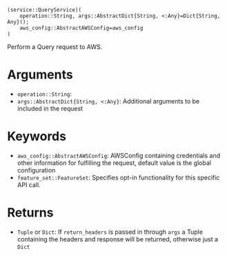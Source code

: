 ```
(service::QueryService)(
    operation::String, args::AbstractDict{String, <:Any}=Dict{String, Any}();
    aws_config::AbstractAWSConfig=aws_config
)
```

Perform a Query request to AWS.

# Arguments

  * `operation::String`:
  * `args::AbstractDict{String, <:Any}`: Additional arguments to be included in the request

# Keywords

  * `aws_config::AbstractAWSConfig`: AWSConfig containing credentials and other information for fulfilling the request, default value is the global configuration
  * `feature_set::FeatureSet`: Specifies opt-in functionality for this specific API call.

# Returns

  * `Tuple` or `Dict`: If `return_headers` is passed in through `args` a Tuple containing the headers and response will be returned, otherwise just a `Dict`
